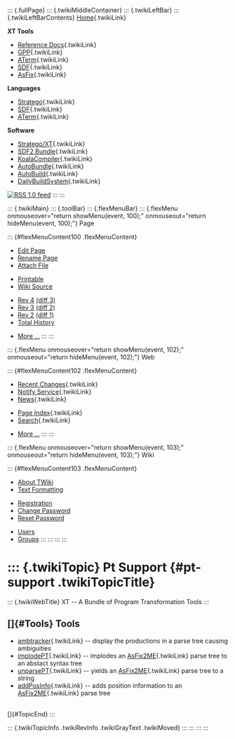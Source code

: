 ::: {.fullPage}
::: {.twikiMiddleContainer}
::: {.twikiLeftBar}
::: {.twikiLeftBarContents}
[Home](WebHome){.twikiLink}

**XT Tools**

-   [Reference Docs](ToolReference){.twikiLink}
-   [GPP](GenericPrettyPrinter){.twikiLink}
-   [ATerm](ATermTools){.twikiLink}
-   [SDF](SdfTools){.twikiLink}
-   [AsFix](AsFixTools){.twikiLink}

**Languages**

-   [Stratego](../Stratego/WebHome){.twikiLink}
-   [SDF](../Sdf/WebHome){.twikiLink}
-   [ATerm](ATermFormat){.twikiLink}

**Software**

-   [Stratego/XT](../Stratego/StrategoDownload){.twikiLink}
-   [SDF2 Bundle](../Sdf/SdfBundle){.twikiLink}
-   [KoalaCompiler](KoalaCompiler){.twikiLink}
-   [AutoBundle](AutoBundle){.twikiLink}
-   [AutoBuild](AutoBuild){.twikiLink}
-   [DailyBuildSystem](DailyBuildSystem){.twikiLink}

[![](http://www.program-transformation.org/twiki/pub/rss.gif "RSS 1.0 feed")](http://www.program-transformation.org/twiki/bin/view/Tools/WebRss?skin=rss)
:::
:::

::: {.twikiMain}
::: {.toolBar}
::: {.flexMenuBar}
::: {.flexMenu onmouseover="return showMenu(event, 100);" onmouseout="return hideMenu(event, 100);"}
Page

::: {#flexMenuContent100 .flexMenuContent}
-   [Edit
    Page](http://www.program-transformation.org/edit/Tools/PtSupport?t=1536826730)
-   [Rename
    Page](http://www.program-transformation.org/rename/Tools/PtSupport)
-   [Attach
    File](http://www.program-transformation.org/attach/Tools/PtSupport)

<!-- -->

-   [Printable](http://www.program-transformation.org/view/Tools/PtSupport?skin=print.pattern)
-   [Wiki
    Source](http://www.program-transformation.org/view/Tools/PtSupport?skin=text&raw=on&contenttype=text/plain)

<!-- -->

-   [Rev
    4](http://www.program-transformation.org/view/Tools/PtSupport?rev=1.4)
    [(diff 3)](http://www.program-transformation.org/rdiff/Tools/PtSupport?rev1=1.4&rev2=1.3)
-   [Rev
    3](http://www.program-transformation.org/view/Tools/PtSupport?rev=1.3)
    [(diff 2)](http://www.program-transformation.org/rdiff/Tools/PtSupport?rev1=1.3&rev2=1.2)
-   [Rev
    2](http://www.program-transformation.org/view/Tools/PtSupport?rev=1.2)
    [(diff 1)](http://www.program-transformation.org/rdiff/Tools/PtSupport?rev1=1.2&rev2=1.1)
-   [Total
    History](http://www.program-transformation.org/rdiff/Tools/PtSupport)

<!-- -->

-   [More
    \...](http://www.program-transformation.org/oops/Tools/PtSupport?template=oopsmore&param1=1.4&param2=1.4)
:::
:::

::: {.flexMenu onmouseover="return showMenu(event, 102);" onmouseout="return hideMenu(event, 102);"}
Web

::: {#flexMenuContent102 .flexMenuContent}
-   [Recent Changes](WebChanges){.twikiLink}
-   [Notify Service](WebNotify){.twikiLink}
-   [News](WebNews){.twikiLink}

<!-- -->

-   [Page Index](WebIndex){.twikiLink}
-   [Search](WebSearch){.twikiLink}

<!-- -->

-   [More
    \...](http://www.program-transformation.org/oops/Tools/PtSupport?template=oopsmore&param1=1.4&param2=1.4)
:::
:::

::: {.flexMenu onmouseover="return showMenu(event, 103);" onmouseout="return hideMenu(event, 103);"}
Wiki

::: {#flexMenuContent103 .flexMenuContent}
-   [About
    TWiki](http://www.program-transformation.org/view/TWiki/WebHome)
-   [Text
    Formatting](http://www.program-transformation.org/view/TWiki/TextFormattingRules)

<!-- -->

-   [Registration](http://www.program-transformation.org/view/TWiki/TWikiRegistration)
-   [Change
    Password](http://www.program-transformation.org/view/TWiki/ChangePassword)
-   [Reset
    Password](http://www.program-transformation.org/view/TWiki/ResetPassword)

<!-- -->

-   [Users](http://www.program-transformation.org/view/Main/TWikiUsers)
-   [Groups](http://www.program-transformation.org/view/Main/TWikiGroups)
:::
:::
:::
:::

::: {.twikiTopic}
Pt Support {#pt-support .twikiTopicTitle}
==========

::: {.twikiWebTitle}
XT \-- A Bundle of Program Transformation Tools
:::

[]{#Tools} Tools
----------------

-   [ambtracker](AmbTracker){.twikiLink} \-- display the productions in
    a parse tree causing ambiguities
-   [implodePT](ImplodeParseTree){.twikiLink} \-- implodes an
    [AsFix2ME](AsFix){.twikiLink} parse tree to an abstact syntax tree
-   [unparsePT](UnParseParseTree){.twikiLink} \-- yields an
    [AsFix2ME](AsFix){.twikiLink} parse tree to a string
-   [addPosInfo](AddPosInfo){.twikiLink} \-- adds position information
    to an [AsFix2ME](AsFix){.twikiLink} parse tree

\
[]{#TopicEnd}
:::

::: {.twikiTopicInfo .twikiRevInfo .twikiGrayText .twikiMoved}
:::
:::
:::
:::
